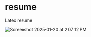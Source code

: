 # resume
Latex resume

![Screenshot 2025-01-20 at 2 07 12 PM](https://github.com/user-attachments/assets/ac478649-b694-418e-941e-d2704e24e6e6)
